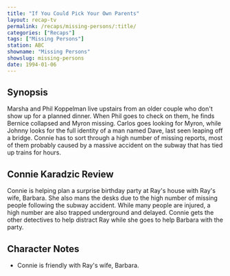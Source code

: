```yaml
---
title: "If You Could Pick Your Own Parents"
layout: recap-tv
permalink: /recaps/missing-persons/:title/
categories: ["Recaps"]
tags: ["Missing Persons"]
station: ABC
showname: "Missing Persons"
showslug: missing-persons
date: 1994-01-06
---
```


## Synopsis

Marsha and Phil Koppelman live upstairs from an older couple who don't show up for a planned dinner. When Phil goes to check on them, he finds Bernice collapsed and Myron missing. Carlos goes looking for Myron, while Johnny looks for the full identity of a man named Dave, last seen leaping off a bridge. Connie has to sort through a high number of missing reports, most of them probably caused by a massive accident on the subway that has tied up trains for hours.

## Connie Karadzic Review

Connie is helping plan a surprise birthday party at Ray's house with Ray's wife, Barbara. She also mans the desks due to the high number of missing people following the subway accident. While many people are injured, a high number are also trapped underground and delayed. Connie gets the other detectives to help distract Ray while she goes to help Barbara with the party.

## Character Notes

* Connie is friendly with Ray's wife, Barbara.